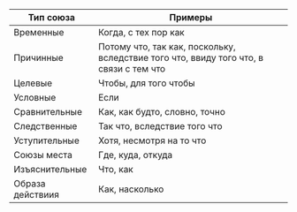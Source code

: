 
| Тип союза        | Примеры                                                                                |
| ---------------- | -------------------------------------------------------------------------------------- |
| Временные        | Когда, с тех пор как                                                                   |
| Причинные        | Потому что, так как, поскольку, вследствие того что, ввиду того что, в связи с тем что |
| Целевые          | Чтобы, для того чтобы                                                                  |
| Условные         | Если                                                                                   |
| Сравнительные    | Как, как будто, словно, точно                                                          |
| Следственные     | Так что, вследствие того что                                                           |
| Уступительные    | Хотя, несмотря на то что                                                               |
| Союзы места      | Где, куда, откуда                                                                      |
| Изъяснительные   | Что, как                                                                               |
| Образа действиия | Как, насколько                                                                         |
